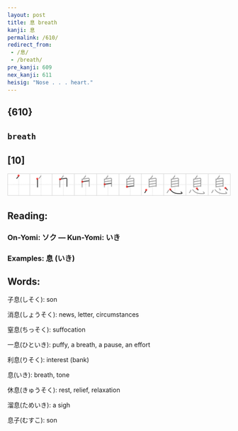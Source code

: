 ```yaml
---
layout: post
title: 息 breath
kanji: 息
permalink: /610/
redirect_from:
 - /息/
 - /breath/
pre_kanji: 609
nex_kanji: 611
heisig: "Nose . . . heart."
---
```


## {610}

## `breath`

## [10]

<div class="stroke"><img src="../images/E681AF.png" /></div>

## Reading:

### On-Yomi: ソク &mdash; Kun-Yomi: いき

### Examples: 息 (いき)

## Words:

子息(しそく): son

消息(しょうそく): news, letter, circumstances

窒息(ちっそく): suffocation

一息(ひといき): puffy, a breath, a pause, an effort

利息(りそく): interest (bank)

息(いき): breath, tone

休息(きゅうそく): rest, relief, relaxation

溜息(ためいき): a sigh

息子(むすこ): son

